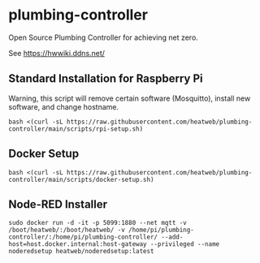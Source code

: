 # plumbing-controller
Open Source Plumbing Controller for achieving net zero.

See https://hwwiki.ddns.net/


## Standard Installation for Raspberry Pi

Warning, this script will remove certain software (Mosquitto), install new software, and change hostname.

    bash <(curl -sL https://raw.githubusercontent.com/heatweb/plumbing-controller/main/scripts/rpi-setup.sh)



## Docker Setup

    bash <(curl -sL https://raw.githubusercontent.com/heatweb/plumbing-controller/main/scripts/docker-setup.sh)
 
 ## Node-RED Installer
 
    sudo docker run -d -it -p 5099:1880 --net mqtt -v /boot/heatweb/:/boot/heatweb/ -v /home/pi/plumbing-controller/:/home/pi/plumbing-controller/ --add-host=host.docker.internal:host-gateway --privileged --name noderedsetup heatweb/noderedsetup:latest

